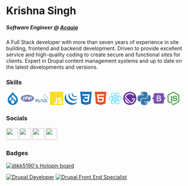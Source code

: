 # Krishna Singh

##### Software Engineer @ [Acquia](https://www.acquia.com/)

A Full Stack developer with more than seven years of experience in site building, frontend and backend development. Driven to provide excellent service and high-quality coding to create secure and functional sites for clients. Expert in Drupal content management systems and up to date on the latest developments and versions.

### Skills

<p align="left">
<a href="https://drupal.org/" target="_blank" rel="noreferrer"><img src="https://raw.githubusercontent.com/kk5190/SimpleIconsWithColor/main/drupal.svg" width="36" height="36" alt="Drupal" /></a>
<a href="https://www.php.net/" target="_blank" rel="noreferrer"><img src="https://raw.githubusercontent.com/kk5190/SimpleIconsWithColor/main/php.svg" width="36" height="36" alt="PHP" /></a>
<a href="https://www.mysql.com/" target="_blank" rel="noreferrer"><img src="https://raw.githubusercontent.com/kk5190/SimpleIconsWithColor/main/mysql.svg" width="36" height="36" alt="MySQL" /></a>
<a href="https://developer.mozilla.org/en-US/docs/Web/JavaScript" target="_blank" rel="noreferrer"><img src="https://raw.githubusercontent.com/kk5190/SimpleIconsWithColor/main/javascript.svg" width="36" height="36" alt="JavaScript" /></a>
<a href="https://jquery.com/" target="_blank" rel="noreferrer"><img src="https://raw.githubusercontent.com/kk5190/SimpleIconsWithColor/main/jquery.svg" width="36" height="36" alt="JQuery" /></a>
<a href="https://www.w3.org/TR/CSS/#css" target="_blank" rel="noreferrer"><img src="https://raw.githubusercontent.com/kk5190/SimpleIconsWithColor/main/css3.svg" width="36" height="36" alt="CSS3" /></a>
<a href="https://developer.mozilla.org/en-US/docs/Glossary/HTML5" target="_blank" rel="noreferrer"><img src="https://raw.githubusercontent.com/kk5190/SimpleIconsWithColor/main/html5.svg" width="36" height="36" alt="HTML5" /></a>
<a href="https://reactjs.org/" target="_blank" rel="noreferrer"><img src="https://raw.githubusercontent.com/kk5190/SimpleIconsWithColor/main/react.svg" width="36" height="36" alt="React" /></a>
<a href="https://www.gatsbyjs.com/" target="_blank" rel="noreferrer"><img src="https://raw.githubusercontent.com/kk5190/SimpleIconsWithColor/main/gatsbyjs.svg" width="36" height="36" alt="Gatsby" /></a>
<a href="https://www.python.org/" target="_blank" rel="noreferrer"><img src="https://raw.githubusercontent.com/kk5190/SimpleIconsWithColor/main/python.svg" width="36" height="36" alt="Python" /></a>
<a href="https://getbootstrap.com/" target="_blank" rel="noreferrer"><img src="https://raw.githubusercontent.com/kk5190/SimpleIconsWithColor/main/bootstrap.svg" width="36" height="36" alt="Bootstrap" /></a>
<a href="https://nodejs.org/en/" target="_blank" rel="noreferrer"><img src="https://raw.githubusercontent.com/kk5190/SimpleIconsWithColor/main/nodedotjs.svg" width="36" height="36" alt="NodeJS" /></a>
</p>


### Socials

<p align="left"> <a href="https://www.github.com/kk5190" target="_blank" rel="noreferrer"><img src="https://raw.githubusercontent.com/danielcranney/readme-generator/main/public/icons/socials/github.svg" width="32" height="32" /></a> <a href="https://www.linkedin.com/in/krishnaksingh" target="_blank" rel="noreferrer"><img src="https://raw.githubusercontent.com/danielcranney/readme-generator/main/public/icons/socials/linkedin.svg" width="32" height="32" /></a> <a href="http://www.medium.com/@hakkk99" target="_blank" rel="noreferrer"><img src="https://raw.githubusercontent.com/danielcranney/readme-generator/main/public/icons/socials/medium.svg" width="32" height="32" /></a> <a href="https://www.twitter.com/krrishnaksingh" target="_blank" rel="noreferrer"><img src="https://raw.githubusercontent.com/danielcranney/readme-generator/main/public/icons/socials/twitter.svg" width="32" height="32" /></a></p>

### Badges

[![@kk5190's Holopin board](https://holopin.io/api/user/board?user=kk5190)](https://holopin.io/@kk5190)

<p align="left">
<a href="https://certification.acquia.com/user/16696" target="_blank" rel="noreferrer"><img src="https://certification.acquia.com/sites/default/files/images/badges/Developer%20%28Drupal%209%29_0.png" alt="Drupal Developer" /></a>
<a href="https://certification.acquia.com/user/16696" target="_blank" rel="noreferrer"><img src="https://certification.acquia.com/sites/default/files/images/badges/Front%20End%20Specialist%20%28Drupal%209%29.png" alt="Drupal Front End Specialist" /></a>
</p>
